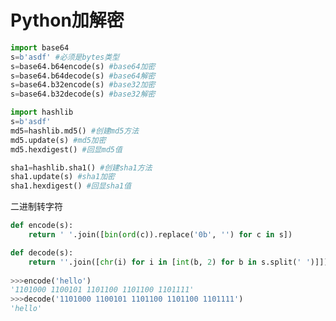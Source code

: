 # Python加解密
```py 
import base64
s=b'asdf' #必须是bytes类型
s=base64.b64encode(s) #base64加密
s=base64.b64decode(s) #base64解密
s=base64.b32encode(s) #base32加密
s=base64.b32decode(s) #base32解密
```
```py
import hashlib
s=b'asdf'
md5=hashlib.md5() #创建md5方法
md5.update(s) #md5加密
md5.hexdigest() #回显md5值

sha1=hashlib.sha1() #创建sha1方法
sha1.update(s) #sha1加密
sha1.hexdigest() #回显sha1值
```
二进制转字符
```py
def encode(s):
    return ' '.join([bin(ord(c)).replace('0b', '') for c in s])

def decode(s):
    return ''.join([chr(i) for i in [int(b, 2) for b in s.split(' ')]])
    
>>>encode('hello')
'1101000 1100101 1101100 1101100 1101111'
>>>decode('1101000 1100101 1101100 1101100 1101111')
'hello'
```
<!--stackedit_data:
eyJoaXN0b3J5IjpbLTE3NzM4MDAxMzMsLTE0NDgxODEyNTRdfQ
==
-->